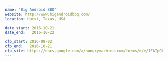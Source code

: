 ```yaml
---
name: "Big Android BBQ"
website: http://www.bigandroidbbq.com/
location: Hurst, Texas, USA

date_start: 2016-10-21
date_end:   2016-10-22

cfp_start: 2016-08-02
cfp_end:   2016-10-21
cfp_site: https://docs.google.com/a/hungrymachine.com/forms/d/e/1FAIpQLSdDK1v97Zwdm_Z-VcR3Y3jsASdl0lQE7J7Ji5MBHICcMKGtjw/viewform?c=0&w=1&_utm_source=1-2-2
---
```

